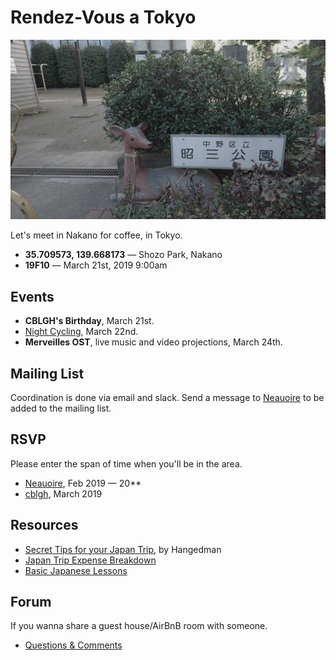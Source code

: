# Rendez-Vous a Tokyo

<img src='RENDEZVOUS.jpg' width='600'/>

Let's meet in Nakano for coffee, in Tokyo.

- **35.709573, 139.668173** — Shozo Park, Nakano
- **19F10** — March 21st, 2019 9:00am

## Events

- **CBLGH's Birthday**, March 21st.
- [Night Cycling](http://wiki.xxiivv.com/JNC), March 22nd.
- **Merveilles OST**, live music and video projections, March 24th.

## Mailing List

Coordination is done via email and slack. Send a message to [Neauoire](http://twitter.com/neauoire) to be added to the mailing list.

## RSVP

Please enter the span of time when you'll be in the area.

- [Neauoire](http://twitter.com/neauoire), Feb 2019 — 20**
- [cblgh](http://twitter.com/cblgh), March 2019

## Resources

- [Secret Tips for your Japan Trip](https://medium.com/@hangedmandesign/secret-and-undocumented-japan-trip-tips-f846fdfcee29), by Hangedman
- [Japan Trip Expense Breakdown](https://medium.com/@Letkma/japan-trip-expense-breakdown-1bb8f3dcac0e)
- [Basic Japanese Lessons](http://wiki.xxiivv.com/Japanese)

## Forum

If you wanna share a guest house/AirBnB room with someone.

- [Questions & Comments](https://github.com/merveilles/Resources/issues)
